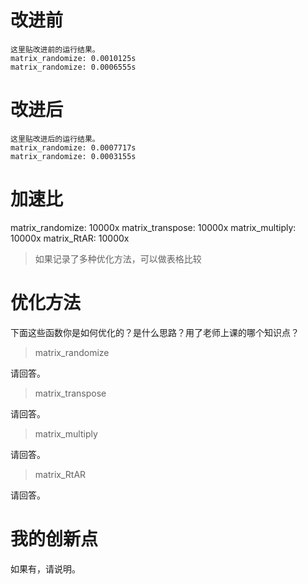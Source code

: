 # 改进前

```
这里贴改进前的运行结果。
matrix_randomize: 0.0010125s
matrix_randomize: 0.0006555s
```

# 改进后

```
这里贴改进后的运行结果。
matrix_randomize: 0.0007717s
matrix_randomize: 0.0003155s
```

# 加速比

matrix_randomize: 10000x
matrix_transpose: 10000x
matrix_multiply: 10000x
matrix_RtAR: 10000x

> 如果记录了多种优化方法，可以做表格比较

# 优化方法

下面这些函数你是如何优化的？是什么思路？用了老师上课的哪个知识点？

> matrix_randomize

请回答。

> matrix_transpose

请回答。

> matrix_multiply

请回答。

> matrix_RtAR

请回答。

# 我的创新点

如果有，请说明。
